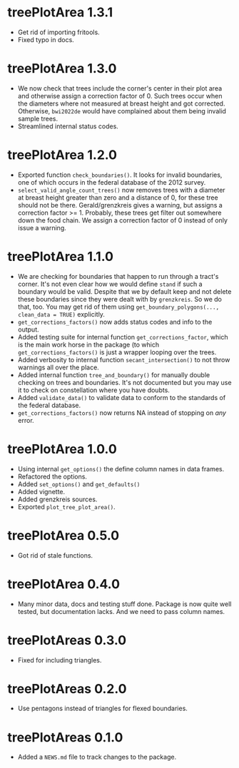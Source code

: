 # treePlotArea 1.3.1

* Get rid of importing fritools.
* Fixed typo in docs.

# treePlotArea 1.3.0

* We now check that trees include the corner's center in their plot area and
  otherwise assign a correction factor of 0.
  Such trees occur when the diameters where not measured at  breast height and
  got corrected. Otherwise, `bwi2022de` would have complained about them being
  invalid sample trees.
* Streamlined internal status codes.

# treePlotArea 1.2.0

* Exported function `check_boundaries()`. It looks for invalid boundaries, one
  of which occurs in the federal database of the 2012 survey.
* `select_valid_angle_count_trees()` now removes trees with a diameter at breast
   height greater than zero and a distance of 0, for these tree should not be
   there. 
   Gerald/grenzkreis gives a warning, but assigns a correction factor >= 1. 
   Probably, these trees get filter out somewhere down the food chain.
   We assign a correction factor of 0 instead of only issue a warning.


# treePlotArea 1.1.0

* We are checking for boundaries that happen to run through a tract's corner.
  It's not even clear how we would define `stand` if such a boundary would be
  valid. 
  Despite that we by default keep and not delete these boundaries
  since they were dealt with by `grenzkreis`. So we do that, too.
  You may get rid of them using `get_boundary_polygons(..., clean_data = TRUE)`
  explicitly.
* `get_corrections_factors()` now adds status codes and info to the output.
* Added testing suite for internal function `get_corrections_factor`, which is
  the main work horse in the package (to which `get_corrections_factors()` is
  just a wrapper looping over the trees.
* Added verbosity to internal function `secant_intersection()` to not throw
  warnings all over the place.
* Added internal function `tree_and_boundary()` for manually double checking on
  trees and boundaries. It's not documented but you may use it to check on
  constellation where you have doubts.
* Added `validate_data()` to validate data to conform to the standards of the
  federal database.
* `get_corrections_factors()` now returns NA instead of stopping on _any_ error.

# treePlotArea 1.0.0

* Using internal `get_options()` the define column names in data frames.
* Refactored the options.
* Added `set_options()` and `get_defaults()`
* Added vignette.
* Added grenzkreis sources.
* Exported `plot_tree_plot_area()`.

# treePlotArea 0.5.0

* Got rid of stale functions.

# treePlotArea 0.4.0

* Many minor data, docs and testing stuff done. Package is now quite well
  tested, but documentation lacks. And we need to pass column names.

# treePlotAreas 0.3.0

* Fixed for including triangles.

# treePlotAreas 0.2.0

* Use pentagons instead of triangles for flexed boundaries.

# treePlotAreas 0.1.0
* Added a `NEWS.md` file to track changes to the package.



